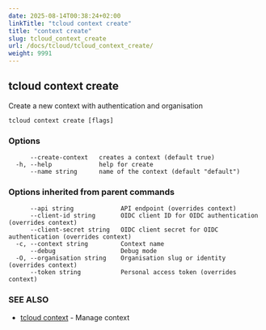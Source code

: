 ```yaml
---
date: 2025-08-14T00:38:24+02:00
linkTitle: "tcloud context create"
title: "context create"
slug: tcloud_context_create
url: /docs/tcloud/tcloud_context_create/
weight: 9991
---
```

## tcloud context create

Create a new context with authentication and organisation

```
tcloud context create [flags]
```

### Options

```
      --create-context   creates a context (default true)
  -h, --help             help for create
      --name string      name of the context (default "default")
```

### Options inherited from parent commands

```
      --api string             API endpoint (overrides context)
      --client-id string       OIDC client ID for OIDC authentication (overrides context)
      --client-secret string   OIDC client secret for OIDC authentication (overrides context)
  -c, --context string         Context name
      --debug                  Debug mode
  -O, --organisation string    Organisation slug or identity (overrides context)
      --token string           Personal access token (overrides context)
```

### SEE ALSO

* [tcloud context](/docs/tcloud/tcloud_context/)	 - Manage context

